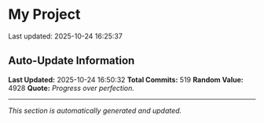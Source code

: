# My Project


Last updated: 2025-10-24 16:25:37














































































































































































































































































































































































































































































































































































































































































































































































































































































































































## Auto-Update Information

**Last Updated:** 2025-10-24 16:50:32
**Total Commits:** 519
**Random Value:** 4928
**Quote:** _Progress over perfection._

---
_This section is automatically generated and updated._